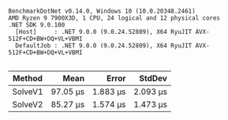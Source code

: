 ```

BenchmarkDotNet v0.14.0, Windows 10 (10.0.20348.2461)
AMD Ryzen 9 7900X3D, 1 CPU, 24 logical and 12 physical cores
.NET SDK 9.0.100
  [Host]     : .NET 9.0.0 (9.0.24.52809), X64 RyuJIT AVX-512F+CD+BW+DQ+VL+VBMI
  DefaultJob : .NET 9.0.0 (9.0.24.52809), X64 RyuJIT AVX-512F+CD+BW+DQ+VL+VBMI


```
| Method  | Mean     | Error    | StdDev   |
|-------- |---------:|---------:|---------:|
| SolveV1 | 97.05 μs | 1.883 μs | 2.093 μs |
| SolveV2 | 85.27 μs | 1.574 μs | 1.473 μs |
